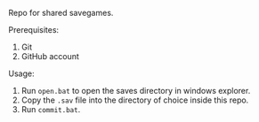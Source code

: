 Repo for shared savegames.

Prerequisites:
 1. Git
 2. GitHub account
 
Usage:
 1. Run `open.bat` to open the saves directory in windows explorer.
 2. Copy the `.sav` file into the directory of choice inside this repo.
 3. Run `commit.bat`.
